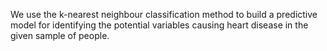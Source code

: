 We use the k-nearest neighbour classification method to build a predictive model for identifying the potential variables causing heart disease in the given sample of people.
